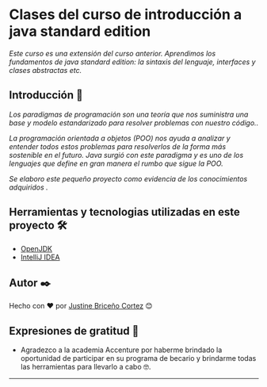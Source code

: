 # Clases del curso de introducción a java standard edition

_Este curso es una extensión del curso anterior. Aprendimos los fundamentos de java standard edition: la sintaxis del lenguaje, interfaces y clases abstractas etc._

## Introducción 🚀

_Los paradigmas de programación son una teoría que nos suministra una base y modelo estandarizado para resolver problemas con nuestro código.._

_La programación orientada a objetos (POO) nos ayuda a analizar y entender todos estos problemas para resolverlos de la forma más sostenible en el futuro. Java surgió con este paradigma y es uno de los lenguajes que define en gran manera el rumbo que sigue la POO._

_Se elaboro este pequeño proyecto como evidencia de los conocimientos adquiridos ._

## Herramientas y tecnologias utilizadas en este proyecto 🛠️

* [OpenJDK](https://openjdk.java.net)
* [IntelliJ IDEA](https://www.jetbrains.com/idea/)

## Autor ✒️
Hecho con ❤️ por [Justine Briceño Cortez](https://github.com/Jazztineb) 😊

## Expresiones de gratitud 🎁

* Agradezco a la academia Accenture por haberme brindado la oportunidad de participar en su programa de becario y brindarme todas las herramientas para llevarlo a cabo 🤓.
---

